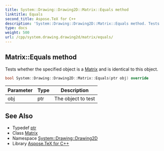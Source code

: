 ```yaml
---
title: System::Drawing::Drawing2D::Matrix::Equals method
linktitle: Equals
second_title: Aspose.TeX for C++
description: 'System::Drawing::Drawing2D::Matrix::Equals method. Tests whether the specified object is a Matrix and is identical to this object in C++.'
type: docs
weight: 500
url: /cpp/system.drawing.drawing2d/matrix/equals/
---
```

## Matrix::Equals method


Tests whether the specified object is a [Matrix](../) and is identical to this object.

```cpp
bool System::Drawing::Drawing2D::Matrix::Equals(ptr obj) override
```


| Parameter | Type | Description |
| --- | --- | --- |
| obj | ptr | The object to test |

## See Also

* Typedef [ptr](../../../system/object/ptr/)
* Class [Matrix](../)
* Namespace [System::Drawing::Drawing2D](../../)
* Library [Aspose.TeX for C++](../../../)
